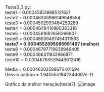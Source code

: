 Teste3_3.py:<br>
teste1 =  0.000459519985121621 <br>
teste2 =  0.00046306966149948554 <br>
teste3 =  0.0004592999484253289 <br>
teste4 =  0.0004648410980383318 <br>
teste5 =  0.0004561692656266807 <br>
teste6 =  0.00046006497454311563 <br>
**teste7 =  0.0004552695085991467 (melhor)** <br>
teste8 =  0.00046797719838946405 <br>
teste9 =  0.000466311932966871 <br>
teste10 =  0.00046783529443012416 <br>

Media =  0.00046203588676401694 <br>
Desvio padrao =  1.9405551642344007e-11 <br>

Gráfico da melhor iteração(teste7):
![image](https://github.com/user-attachments/assets/a301dbc0-b9cf-45f5-851a-5f572fb70a44)
